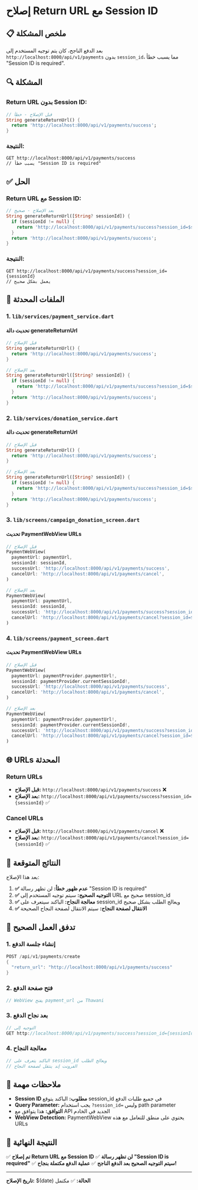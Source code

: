# إصلاح Return URL مع Session ID

## 📋 ملخص المشكلة

بعد الدفع الناجح، كان يتم توجيه المستخدم إلى `http://localhost:8000/api/v1/payments` بدون `session_id`، مما يسبب خطأ "Session ID is required".

## 🔍 المشكلة

### Return URL بدون Session ID:
```dart
// قبل الإصلاح - خطأ
String generateReturnUrl() {
  return 'http://localhost:8000/api/v1/payments/success';
}
```

### النتيجة:
```
GET http://localhost:8000/api/v1/payments/success
// يسبب خطأ "Session ID is required"
```

## ✅ الحل

### Return URL مع Session ID:
```dart
// بعد الإصلاح - صحيح
String generateReturnUrl([String? sessionId]) {
  if (sessionId != null) {
    return 'http://localhost:8000/api/v1/payments/success?session_id=$sessionId';
  }
  return 'http://localhost:8000/api/v1/payments/success';
}
```

### النتيجة:
```
GET http://localhost:8000/api/v1/payments/success?session_id={sessionId}
// يعمل بشكل صحيح
```

## 🔧 الملفات المحدثة

### 1. `lib/services/payment_service.dart`

#### تحديث دالة generateReturnUrl
```dart
// قبل الإصلاح
String generateReturnUrl() {
  return 'http://localhost:8000/api/v1/payments/success';
}

// بعد الإصلاح
String generateReturnUrl([String? sessionId]) {
  if (sessionId != null) {
    return 'http://localhost:8000/api/v1/payments/success?session_id=$sessionId';
  }
  return 'http://localhost:8000/api/v1/payments/success';
}
```

### 2. `lib/services/donation_service.dart`

#### تحديث دالة generateReturnUrl
```dart
// قبل الإصلاح
String generateReturnUrl() {
  return 'http://localhost:8000/api/v1/payments/success';
}

// بعد الإصلاح
String generateReturnUrl([String? sessionId]) {
  if (sessionId != null) {
    return 'http://localhost:8000/api/v1/payments/success?session_id=$sessionId';
  }
  return 'http://localhost:8000/api/v1/payments/success';
}
```

### 3. `lib/screens/campaign_donation_screen.dart`

#### تحديث PaymentWebView URLs
```dart
// قبل الإصلاح
PaymentWebView(
  paymentUrl: paymentUrl,
  sessionId: sessionId,
  successUrl: 'http://localhost:8000/api/v1/payments/success',
  cancelUrl: 'http://localhost:8000/api/v1/payments/cancel',
)

// بعد الإصلاح
PaymentWebView(
  paymentUrl: paymentUrl,
  sessionId: sessionId,
  successUrl: 'http://localhost:8000/api/v1/payments/success?session_id=$sessionId',
  cancelUrl: 'http://localhost:8000/api/v1/payments/cancel?session_id=$sessionId',
)
```

### 4. `lib/screens/payment_screen.dart`

#### تحديث PaymentWebView URLs
```dart
// قبل الإصلاح
PaymentWebView(
  paymentUrl: paymentProvider.paymentUrl!,
  sessionId: paymentProvider.currentSessionId!,
  successUrl: 'http://localhost:8000/api/v1/payments/success',
  cancelUrl: 'http://localhost:8000/api/v1/payments/cancel',
)

// بعد الإصلاح
PaymentWebView(
  paymentUrl: paymentProvider.paymentUrl!,
  sessionId: paymentProvider.currentSessionId!,
  successUrl: 'http://localhost:8000/api/v1/payments/success?session_id=${paymentProvider.currentSessionId}',
  cancelUrl: 'http://localhost:8000/api/v1/payments/cancel?session_id=${paymentProvider.currentSessionId}',
)
```

## 🌐 URLs المحدثة

### Return URLs
- **قبل الإصلاح:** `http://localhost:8000/api/v1/payments/success` ❌
- **بعد الإصلاح:** `http://localhost:8000/api/v1/payments/success?session_id={sessionId}` ✅

### Cancel URLs
- **قبل الإصلاح:** `http://localhost:8000/api/v1/payments/cancel` ❌
- **بعد الإصلاح:** `http://localhost:8000/api/v1/payments/cancel?session_id={sessionId}` ✅

## 🎯 النتائج المتوقعة

بعد هذا الإصلاح:

1. **✅ عدم ظهور خطأ:** لن تظهر رسالة "Session ID is required"
2. **✅ التوجيه الصحيح:** سيتم توجيه المستخدم إلى URL صحيح مع session_id
3. **✅ معالجة النجاح:** الباكند سيتعرف على session_id ويعالج الطلب بشكل صحيح
4. **✅ الانتقال لصفحة النجاح:** سيتم الانتقال لصفحة النجاح الصحيحة

## 🔄 تدفق العمل الصحيح

### 1. إنشاء جلسة الدفع
```dart
POST /api/v1/payments/create
{
  "return_url": "http://localhost:8000/api/v1/payments/success"
}
```

### 2. فتح صفحة الدفع
```dart
// WebView يفتح payment_url من Thawani
```

### 3. بعد نجاح الدفع
```dart
// التوجيه إلى
GET http://localhost:8000/api/v1/payments/success?session_id={sessionId} ✅
```

### 4. معالجة النجاح
```dart
// الباكند يتعرف على session_id ويعالج الطلب
// الفرونت إند ينتقل لصفحة النجاح
```

## 📝 ملاحظات مهمة

- **Session ID مطلوب:** الباكند يتوقع session_id في جميع طلبات الدفع
- **Query Parameter:** يجب استخدام `?session_id=` وليس path parameter
- **التوافق:** هذا يتوافق مع API الجديد في الخادم
- **WebView Detection:** PaymentWebView يحتوي على منطق للتعامل مع هذه URLs

## 🎉 النتيجة النهائية

✅ **تم إصلاح Return URL مع Session ID**
✅ **لن تظهر رسالة "Session ID is required"**
✅ **سيتم التوجيه الصحيح بعد الدفع الناجح**
✅ **عملية الدفع مكتملة بنجاح!**

---
**تاريخ الإصلاح:** $(date)
**الحالة:** ✅ مكتمل
